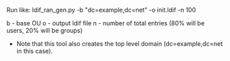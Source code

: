 Run like:
	ldif_ran_gen.py -b "dc=example,dc=net" -o init.ldif -n 100

b - base OU
o - output ldif file
n - number of total entries (80% will be users, 20% will be groups)

* Note that this tool also creates the top level domain (dc=example,dc=net in this case).

